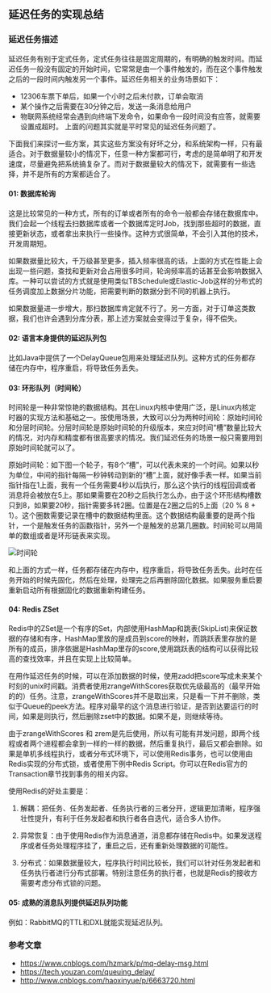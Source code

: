 ## 延迟任务的实现总结
### 延迟任务描述
延迟任务有别于定式任务，定式任务往往是固定周期的，有明确的触发时间。而延迟任务一般没有固定的开始时间，它常常是由一个事件触发的，而在这个事件触发之后的一段时间内触发另一个事件。延迟任务相关的业务场景如下：
* 12306车票下单后，如果一个小时之后未付款，订单会取消
* 某个操作之后需要在30分钟之后，发送一条消息给用户
* 物联网系统经常会遇到向终端下发命令，如果命令一段时间没有应答，就需要设置成超时。
上面的问题其实就是平时常见的延迟任务问题了。

下面我们来探讨一些方案，其实这些方案没有好坏之分，和系统架构一样，只有最适合。对于数据量较小的情况下，任意一种方案都可行，考虑的是简单明了和开发速度，尽量避免把系统搞复杂了。而对于数据量较大的情况下，就需要有一些选择，并不是所有的方案都适合了。
#### 01: 数据库轮询
这是比较常见的一种方式，所有的订单或者所有的命令一般都会存储在数据库中。我们会起一个线程去扫数据库或者一个数据库定时Job，找到那些超时的数据，直接更新状态，或者拿出来执行一些操作。这种方式很简单，不会引入其他的技术，开发周期短。

如果数据量比较大，千万级甚至更多，插入频率很高的话，上面的方式在性能上会出现一些问题，查找和更新对会占用很多时间，轮询频率高的话甚至会影响数据入库。一种可以尝试的方式就是使用类似TBSchedule或Elastic-Job这样的分布式的任务调度加上数据分片功能，把需要判断的数据分到不同的机器上执行。

如果数据量进一步增大，那扫数据库肯定就不行了。另一方面，对于订单这类数据，我们也许会遇到分库分表，那上述方案就会变得过于复杂，得不偿失。
#### 02: 语言本身提供的延迟队列包
比如Java中提供了一个DelayQueue包用来处理延迟队列。这种方式的任务都存储在内存中，程序重启，将导致任务丢失。
#### 03: 环形队列（时间轮）
时间轮是一种非常惊艳的数据结构。其在Linux内核中使用广泛，是Linux内核定时器的实现方法和基础之一。按使用场景，大致可以分为两种时间轮：原始时间轮和分层时间轮。分层时间轮是原始时间轮的升级版本，来应对时间“槽”数量比较大的情况，对内存和精度都有很高要求的情况。我们延迟任务的场景一般只需要用到原始时间轮就可以了。

原始时间轮：如下图一个轮子，有8个“槽”，可以代表未来的一个时间。如果以秒为单位，中间的指针每隔一秒钟转动到新的“槽”上面，就好像手表一样。如果当前指针指在1上面，我有一个任务需要4秒以后执行，那么这个执行的线程回调或者消息将会被放在5上。那如果需要在20秒之后执行怎么办，由于这个环形结构槽数只到8，如果要20秒，指针需要多转2圈。位置是在2圈之后的5上面（20 % 8 + 1）。这个圈数需要记录在槽中的数据结构里面。这个数据结构最重要的是两个指针，一个是触发任务的函数指针，另外一个是触发的总第几圈数。时间轮可以用简单的数组或者是环形链表来实现。

![时间轮](https://github.com/weifansym/workDoc/blob/master/schedule/images/image003.jpg)

和上面的方式一样，任务都存储在内存中，程序重启，将导致任务丢失。此时在任务开始的时候先固化，然后在处理，处理完之后再删除固化数据。如果服务重启要重新启动所有根据固化的数据重新构建任务。
#### 04: Redis ZSet
Redis中的ZSet是一个有序的Set，内部使用HashMap和跳表(SkipList)来保证数据的存储和有序，HashMap里放的是成员到score的映射，而跳跃表里存放的是所有的成员，排序依据是HashMap里存的score,使用跳跃表的结构可以获得比较高的查找效率，并且在实现上比较简单。

在用作延迟任务的时候，可以在添加数据的时候，使用zadd把score写成未来某个时刻的unix时间戳。消费者使用zrangeWithScores获取优先级最高的（最早开始的的）任务。注意，zrangeWithScores并不是取出来，只是看一下并不删除，类似于Queue的peek方法。程序对最早的这个消息进行验证，是否到达要运行的时间，如果是则执行，然后删除zset中的数据。如果不是，则继续等待。

由于zrangeWithScores 和 zrem是先后使用，所以有可能有并发问题，即两个线程或者两个进程都会拿到一样的一样的数据，然后重复执行，最后又都会删除。如果是单机多线程执行，或者分布式环境下，可以使用Redis事务，也可以使用由Redis实现的分布式锁，或者使用下例中Redis Script。你可以在Redis官方的Transaction章节找到事务的相关内容。

使用Redis的好处主要是：

1. 解耦：把任务、任务发起者、任务执行者的三者分开，逻辑更加清晰，程序强壮性提升，有利于任务发起者和执行者各自迭代，适合多人协作。

2. 异常恢复：由于使用Redis作为消息通道，消息都存储在Redis中。如果发送程序或者任务处理程序挂了，重启之后，还有重新处理数据的可能性。

3. 分布式：如果数据量较大，程序执行时间比较长，我们可以针对任务发起者和任务执行者进行分布式部署。特别注意任务的执行者，也就是Redis的接收方需要考虑分布式锁的问题。

#### 05: 成熟的消息队列提供延迟队列功能
例如：RabbitMQ的TTL和DXL就能实现延迟队列。

### 参考文章
* https://www.cnblogs.com/hzmark/p/mq-delay-msg.html
* https://tech.youzan.com/queuing_delay/
* http://www.cnblogs.com/haoxinyue/p/6663720.html

